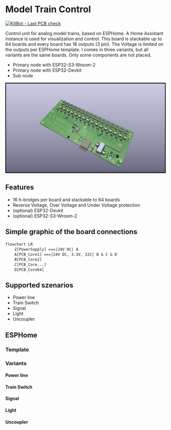 # Model Train Control

[![KitBot - Last PCB check](https://github.com/fanningert/kicad_model_train_control/actions/workflows/fabrication_check.yaml/badge.svg?branch=main)](https://github.com/fanningert/kicad_model_train_control/actions/workflows/fabrication_check.yaml)

Control unit for analog model trains, based on ESPHome. A Home Assistant instance is used for visualization and control. This board is stackable up to 64 boards and every board has 16 outputs (3 pin). The Voltage is limited on the outputs per ESPHome template.
I comes in three variants, but all variants are the same boards. Only some components are not placed.

* Primary node with ESP32-S3-Wroom-2
* Primary node with ESP32-Devkit
* Sub node

![3D render of PCB](doc/assets/pcb-3d.png)

## Features

* 16 h-bridges per board and stackable to 64 boards
* Reverse Voltage, Over Voltage and Under Voltage protection
* (optional) ESP32-Devkit
* (optional) ESP32-S3-Wroom-2

## Simple graphic of the board connections

```mermaid
flowchart LR
    Z[PowerSupply] ===|24V DC| A
    A[PCB_Core1] ===|24V DC, 3.3V, I2C| B & C & D
    B[PCB_Core2]
    C[PCB_Core...]
    D[PCB_Core64]
```

## Supported szenarios

- Power line
- Train Switch
- Signal
- Light
- Uncoupler

## ESPHome

### Template

### Variants

#### Power line

#### Train Switch

#### Signal

#### Light

#### Uncoupler
